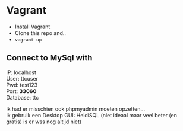 Vagrant
=======

- Install Vagrant
- Clone this repo and..
- `vagrant up`

Connect to MySql with
---------------------

IP: localhost  
User: ttcuser  
Pwd: test123  
Port: **33060**  
Database: ttc  

Ik had er misschien ook phpmyadmin moeten opzetten...  
Ik gebruik een Desktop GUI: HeidiSQL (niet ideaal maar veel beter (en gratis) is er wss nog altijd niet)